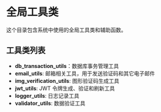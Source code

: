 # 全局工具类

这个目录包含系统中使用的全局工具类和辅助函数。

## 工具类列表

- **db_transaction_utils**：数据库事务管理工具
- **email_utils**: 邮箱相关工具，用于发送验证码和其它电子邮件
- **img_verification_utils**: 图形验证码生成工具
- **jwt_utils**: JWT 令牌生成、验证和刷新工具
- **logger_utils**: 日志记录工具
- **validator_utils**: 数据验证工具
